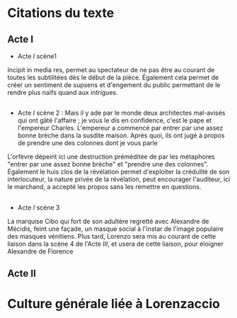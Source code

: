# Citations du texte

## Acte I

- Acte $I$ scène1

Incipit in media res, permet au spectateur de ne pas être au courant de toutes les subtilitées dès le début de la pièce. Également cela permet de créer un sentiment de supsens et d'engement du public permettant de le rendre plus naïfs quand aux intrigues.
##
- Acte $I$ scène 2 : Mais il y ade par le monde deux architectes mal-avisés qui ont gâté l'affaire ; je vous le dis en confidence, c'est le pape et l'empereur Charles. L'empereur a commencé par entrer par une assez bonne brèche dans la susdite maison. Après quoi, ils ont jugé à propos de prendre une des colonnes dont je vous parle

L'orfèvre dépeint ici une destruction préméditée de par les métaphores "entrer par une assez bonne brèche" et "prendre une des colonnes". Également le huis clos de la révélation permet d'exploiter la crédulité de son interlocuteur, la nature privée de la révélation, peut encourager l'auditeur, ici le marchand, a accepté les propos sans les remettre en questions.
##
- Acte $I$ scène 3

La marquise Cibo qui fort de son adultère regretté avec Alexandre de Mécidis, feint une façade, un masque social à l'instar de l'image populaire des masques vénitiens. Plus tard, Lorenzo sera mis au courant de cette liaison dans la scène 4 de l'Acte $III$, et usera de cette liaison, pour éloigner Alexandre de Florence

## Acte II


# Culture générale liée à Lorenzaccio